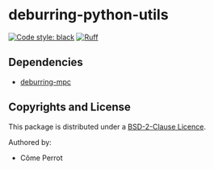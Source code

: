 # deburring-python-utils

[![Code style: black](https://img.shields.io/badge/code%20style-black-000000.svg)](https://github.com/psf/black)
[![Ruff](https://img.shields.io/endpoint?url=https://raw.githubusercontent.com/charliermarsh/ruff/main/assets/badge/v1.json)](https://github.com/charliermarsh/ruff)

## Dependencies

* [deburring-mpc](../deburring-mpc/README.md)

## Copyrights and License

This package is distributed under a [BSD-2-Clause Licence](./LICENSE).

Authored by:

* Côme Perrot
